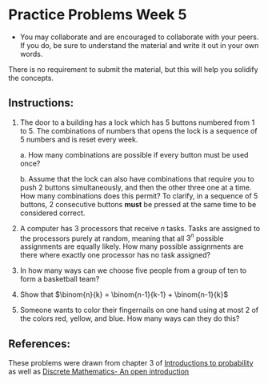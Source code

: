 # Practice Problems Week 5

- You may collaborate and are encouraged to collaborate with your peers. If you do, be sure to understand the material and write it out in your own words.

There is no requirement to submit the material, but this will help you solidify the concepts.

## Instructions:
1. The door to a building has a lock which has 5 buttons numbered from 1 to 5. The combinations of numbers that opens the lock is a sequence of 5 numbers and is reset every week.
   
   a. How many combinations are possible if every button must be used once?
   
   b. Assume that the lock can also have combinations that require you to push 2 buttons simultaneously, and then the other three one at a time. How many combinations does this permit? To clarify, in a sequence of 5 buttons, 2 consecutive buttons **must** be pressed at the same time to be considered correct.

2. A computer has 3 processors that receive *n* tasks. Tasks are assigned to the processors purely at random, meaning that all $3^n$ possible assignments are equally likely. How many possible assignments are there where exactly one processor has no task assigned?
3. In how many ways can we choose five people from a group of ten to form a basketball team?
4. Show that $\binom{n}{k} =  \binom{n-1}{k-1} + \binom{n-1}{k}$
5. Someone wants to color their fingernails on one hand using at most 2 of the colors red, yellow, and blue. How many ways can they do this?


## References:
These problems were drawn from chapter 3 of [Introductions to probability](https://open.umn.edu/opentextbooks/textbooks/21) as well as [Discrete Mathematics- An open introduction](https://discrete.openmathbooks.org/dmoi3/sec_comb-proofs.html)
